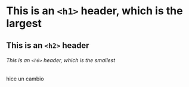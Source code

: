 # This is an `<h1>` header, which is the largest

## This is an `<h2>` header

###### This is an `<h6>` header, which is the smallest


hice un cambio
